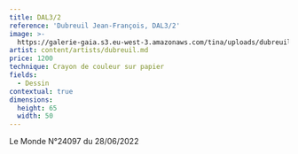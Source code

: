 ```yaml
---
title: DAL3/2
reference: 'Dubreuil Jean-François, DAL3/2'
image: >-
  https://galerie-gaia.s3.eu-west-3.amazonaws.com/tina/uploads/dubreuil-jean-francois/galerie-gaia-dubreuil-jean-francois-DAL3-3.jpg
artist: content/artists/dubreuil.md
price: 1200
technique: Crayon de couleur sur papier
fields:
  - Dessin
contextual: true
dimensions:
  height: 65
  width: 50
---
```


Le Monde N°24097 du 28/06/2022
